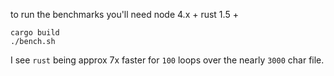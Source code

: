 to run the benchmarks you'll need node 4.x + rust 1.5 + 

```shell
cargo build
./bench.sh
```

I see `rust` being approx 7x faster for `100` loops over the nearly `3000` char file.
